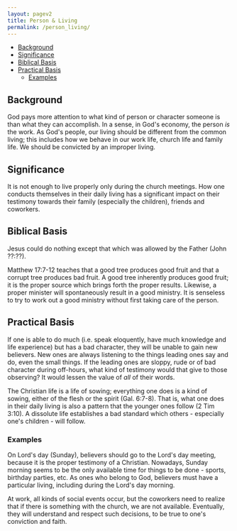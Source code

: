 ```yaml
---
layout: pagev2
title: Person & Living
permalink: /person_living/
---
```

- [Background](#background)
- [Significance](#significance)
- [Biblical Basis](#biblical-basis)
- [Practical Basis](#practical-basis)
  - [Examples](#examples)

## Background

God pays more attention to what kind of person or character someone is than what they can accomplish. In a sense, in God's economy, the person *is* the work. As God's people, our living should be different from the common living; this includes how we behave in our work life, church life and family life. We should be convicted by an improper living.

## Significance

It is not enough to live properly only during the church meetings. How one conducts themselves in their daily living has a significant impact on their testimony towards their family (especially the children), friends and coworkers.

## Biblical Basis

Jesus could do nothing except that which was allowed by the Father (John ??:??). 

Matthew 17:7-12 teaches that a good tree produces good fruit and that a corrupt tree produces bad fruit. A good tree inherently produces good fruit; it is the proper source which brings forth the proper results. Likewise, a proper minister will spontaneously result in a good ministry. It is senseless to try to work out a good ministry without first taking care of the person.

## Practical Basis

If one is able to do much (i.e. speak eloquently, have much knowledge and life experience) but has a bad character, they will be unable to gain new believers. New ones are always listening to the things leading ones say and do, even the small things. If the leading ones are sloppy, rude or of bad character during off-hours, what kind of testimony would that give to those observing? It would lessen the value of *all* of their words.

The Christian life is a life of sowing; everything one does is a kind of sowing, either of the flesh or the spirit (Gal. 6:7-8). That is, what one does in their daily living is also a pattern that the younger ones follow (2 Tim 3:10). A dissolute life establishes a bad standard which others - especially one's children - will follow.

### Examples

On Lord's day (Sunday), believers should go to the Lord's day meeting, because it is the proper testimony of a Christian. Nowadays, Sunday morning seems to be the only available time for things to be done - sports, birthday parties, etc. As ones who belong to God, believers must have a particular living, including during the Lord's day morning.

At work, all kinds of social events occur, but the coworkers need to realize that if there is something with the church, we are not available. Eventually, they will understand and respect such decisions, to be true to one's conviction and faith. 